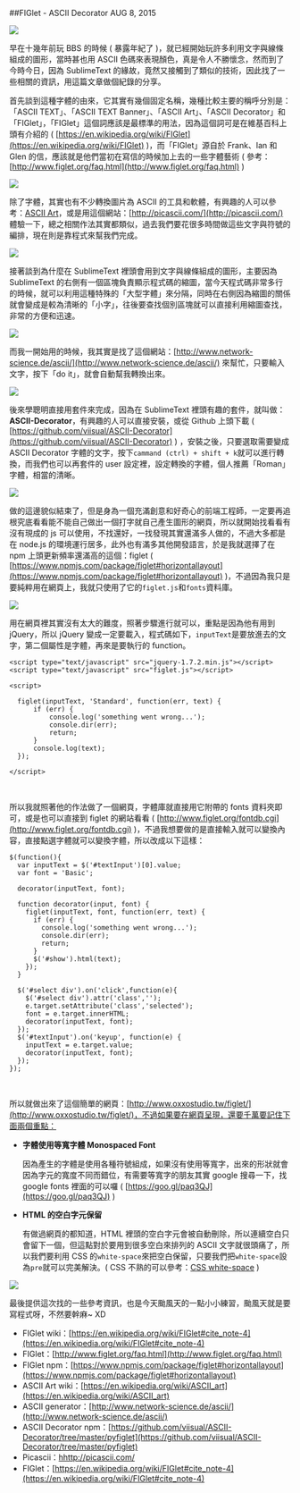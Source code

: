 <!-- @@master  = ../../_layout.html-->

<!-- @@block  =  jsBottom-->

<include src="../../_articles-js.html"></include>

<!-- @@close-->

<!-- @@block  =  css-->

<include src="../../_articles-css.html"></include>

<!-- @@close-->

<!-- @@block  =  articles-social-->

<include src="../../_articles-social.html"></include>

<!-- @@close-->

<!-- @@block  =  articles-footer-->

<include src="../../_articles.html"></include>

<!-- @@close-->

<!-- @@block  =  meta-->

<meta property="article:published_time" content="2015-08-08T23:55:00+01:00">

<meta name="keywords" content="ascii,ascii decorator, figlet,ascii art,ascii font,sublimetext">

<meta name="description" content="首先談到這種字體的由來，它其實有幾個固定名稱，幾種比較主要的稱呼分別是：「ASCII TEXT」、「ASCII TEXT Banner」、「ASCII Art」、「ASCII Decorator」和「FIGlet」，「FIGlet」這個詞應該是最標準的用法，因為這個詞可是在維基百科上頭有介紹的。">

<meta itemprop="name" content="FIGlet - ASCII Decorator - OXXO.STUDIO">

<meta itemprop="image" content="http://www.oxxostudio.tw/img/articles/201508/20150808_1_01b.jpg">

<meta itemprop="description" content="首先談到這種字體的由來，它其實有幾個固定名稱，幾種比較主要的稱呼分別是：「ASCII TEXT」、「ASCII TEXT Banner」、「ASCII Art」、「ASCII Decorator」和「FIGlet」，「FIGlet」這個詞應該是最標準的用法，因為這個詞可是在維基百科上頭有介紹的。">

<meta property="og:title" content="FIGlet - ASCII Decorator - OXXO.STUDIO">

<meta property="og:url" content="http://www.oxxostudio.tw/articles/201508/figlet-ascii-decorator.html">

<meta property="og:image" content="http://www.oxxostudio.tw/img/articles/201508/20150808_1_01b.jpg">

<meta property="og:description" content="首先談到這種字體的由來，它其實有幾個固定名稱，幾種比較主要的稱呼分別是：「ASCII TEXT」、「ASCII TEXT Banner」、「ASCII Art」、「ASCII Decorator」和「FIGlet」，「FIGlet」這個詞應該是最標準的用法，因為這個詞可是在維基百科上頭有介紹的。">

<title>FIGlet - ASCII Decorator - OXXO.STUDIO</title> 

<!-- @@close-->

<!-- @@block  =  articles-content--> 

##FIGlet - ASCII Decorator  <span class="article-date" tag="web">AUG 8, 2015</span>

<img src="/img/articles/201508/20150808_1_01.jpg" class="preview-img">

早在十幾年前玩 BBS 的時候 ( 暴露年紀了 )，就已經開始玩許多利用文字與線條組成的圖形，當時甚也用 ASCII 色碼來表現顏色，真是令人不勝懷念，然而到了今時今日，因為 SublimeText 的緣故，竟然又接觸到了類似的技術，因此找了一些相關的資訊，用這篇文章做個紀錄的分享。

首先談到這種字體的由來，它其實有幾個固定名稱，幾種比較主要的稱呼分別是：「ASCII TEXT」、「ASCII TEXT Banner」、「ASCII Art」、「ASCII Decorator」和「FIGlet」，「FIGlet」這個詞應該是最標準的用法，因為這個詞可是在維基百科上頭有介紹的 ( [https://en.wikipedia.org/wiki/FIGlet](https://en.wikipedia.org/wiki/FIGlet) )，而「FIGlet」源自於 Frank、Ian 和 Glen 的信，應該就是他們當初在寫信的時候加上去的一些字體藝術 ( 參考：[http://www.figlet.org/faq.html](http://www.figlet.org/faq.html) )

![](/img/articles/201508/20150808_1_04.jpg)

除了字體，其實也有不少轉換圖片為 ASCII 的工具和軟體，有興趣的人可以參考：[ASCII Art](https://en.wikipedia.org/wiki/ASCII_art)，或是用這個網站：[http://picascii.com/](http://picascii.com/) 體驗一下，總之相關作法其實都類似，過去我們要花很多時間做這些文字與符號的編排，現在則是靠程式來幫我們完成。

![](/img/articles/201508/20150808_1_05.jpg)

接著談到為什麼在 SublimeText 裡頭會用到文字與線條組成的圖形，主要因為 SublimeText 的右側有一個區塊負責顯示程式碼的縮圖，當今天程式碼非常多行的時候，就可以利用這種特殊的「大型字體」來分隔，同時在右側因為縮圖的關係就會變成是較為清晰的「小字」，往後要查找個別區塊就可以直接利用縮圖查找，非常的方便和迅速。

![](/img/articles/201508/20150808_1_02.jpg)

而我一開始用的時候，我其實是找了這個網站：[http://www.network-science.de/ascii/](http://www.network-science.de/ascii/) 來幫忙，只要輸入文字，按下「do it」，就會自動幫我轉換出來。

![](/img/articles/201508/20150808_1_06.jpg)

後來學聰明直接用套件來完成，因為在 SublimeText 裡頭有趣的套件，就叫做：**ASCII-Decorator**，有興趣的人可以直接安裝，或從 Github 上頭下載 ( [https://github.com/viisual/ASCII-Decorator](https://github.com/viisual/ASCII-Decorator) ) ，安裝之後，只要選取需要變成 ASCII Decorator 字體的文字，按下`cammand (ctrl) + shift + k`就可以進行轉換，而我們也可以再套件的 user 設定裡，設定轉換的字體，個人推薦「Roman」字體，相當的清晰。

![](/img/articles/201508/20150808_1_03.jpg)

做的這邊貌似結束了，但是身為一個充滿創意和好奇心的前端工程師，一定要再追根究底看看能不能自己做出一個打字就自己產生圖形的網頁，所以就開始找看看有沒有現成的 js 可以使用，不找還好，一找發現其實還滿多人做的，不過大多都是在 node.js 的環境運行居多，此外也有滿多其他開發語言，於是我就選擇了在 npm 上頭更新頻率還滿高的這個：figlet ( [https://www.npmjs.com/package/figlet#horizontallayout](https://www.npmjs.com/package/figlet#horizontallayout) )，不過因為我只是要純粹用在網頁上，我就只使用了它的`figlet.js`和`fonts`資料庫。

![](/img/articles/201508/20150808_1_07.jpg)

用在網頁裡其實沒有太大的難度，照著步驟進行就可以，重點是因為他有用到 jQuery，所以 jQuery 變成一定要載入，程式碼如下，`inputText`是要放進去的文字，第二個屬性是字體，再來是要執行的 function。

	<script type="text/javascript" src="jquery-1.7.2.min.js"></script>
	<script type="text/javascript" src="figlet.js"></script>
	    
	<script>
	 
	  figlet(inputText, 'Standard', function(err, text) {
	      if (err) {
	          console.log('something went wrong...');
	          console.dir(err);
	          return;
	      }
	      console.log(text);
	  });
	 
	</script> 

<br/>

所以我就照著他的作法做了一個網頁，字體庫就直接用它附帶的 fonts 資料夾即可，或是也可以直接到 figlet 的網站看看 ( [http://www.figlet.org/fontdb.cgi](http://www.figlet.org/fontdb.cgi) )，不過我想要做的是直接輸入就可以變換內容，直接點選字體就可以變換字體，所以改成以下這樣：

	$(function(){
	  var inputText = $('#textInput')[0].value;
	  var font = 'Basic';

	  decorator(inputText, font);

	  function decorator(input, font) {
	    figlet(inputText, font, function(err, text) {
	      if (err) {
	        console.log('something went wrong...');
	        console.dir(err);
	        return;
	      }
	      $('#show').html(text);
	    });
	  }

	  $('#select div').on('click',function(e){
	  	$('#select div').attr('class','');
	  	e.target.setAttribute('class','selected');
	  	font = e.target.innerHTML;
	  	decorator(inputText, font);
	  });
	  $('#textInput').on('keyup', function(e) {
	  	inputText = e.target.value;
	  	decorator(inputText, font);
	  });
	});

<br/>

所以就做出來了這個簡單的網頁：[http://www.oxxostudio.tw/figlet/](http://www.oxxostudio.tw/figlet/)，不過如果要在網頁呈現，還要千萬要記住下面兩個重點：

- **字體使用等寬字體 Monospaced Font**

	因為產生的字體是使用各種符號組成，如果沒有使用等寬字，出來的形狀就會因為字元的寬度不同而錯位，有需要等寬字的朋友其實 google 搜尋一下，找 google fonts 裡面的可以囉 ( [https://goo.gl/paq3QJ](https://goo.gl/paq3QJ) )

- **HTML 的空白字元保留**

	有做過網頁的都知道，HTML 裡頭的空白字元會被自動刪除，所以連續空白只會留下一個，但這點對於要用到很多空白來排列的 ASCII 文字就很頭痛了，所以我們要利用 CSS 的`white-space`來把空白保留，只要我們把`white-space`設為`pre`就可以完美解決。( CSS 不熟的可以參考：[CSS white-space](http://www.w3school.com.cn/cssref/pr_text_white-space.asp) )

![](/img/articles/201508/20150808_1_08.jpg)

最後提供這次找的一些參考資訊，也是今天颱風天的一點小小練習，颱風天就是要寫程式呀，不然要幹麻~ XD 

- FIGlet wiki：[https://en.wikipedia.org/wiki/FIGlet#cite_note-4](https://en.wikipedia.org/wiki/FIGlet#cite_note-4)
- FIGlet：[http://www.figlet.org/faq.html](http://www.figlet.org/faq.html)
- FIGlet npm：[https://www.npmjs.com/package/figlet#horizontallayout](https://www.npmjs.com/package/figlet#horizontallayout)
- ASCII Art wiki：[https://en.wikipedia.org/wiki/ASCII_art](https://en.wikipedia.org/wiki/ASCII_art)
- ASCII generator：[http://www.network-science.de/ascii/](http://www.network-science.de/ascii/)
- ASCII Decorator npm：[https://github.com/viisual/ASCII-Decorator/tree/master/pyfiglet](https://github.com/viisual/ASCII-Decorator/tree/master/pyfiglet)
- Picascii：[hhttp://picascii.com/](http://picascii.com/)
- FIGlet：[https://en.wikipedia.org/wiki/FIGlet#cite_note-4](https://en.wikipedia.org/wiki/FIGlet#cite_note-4)

<!-- @@close-->
